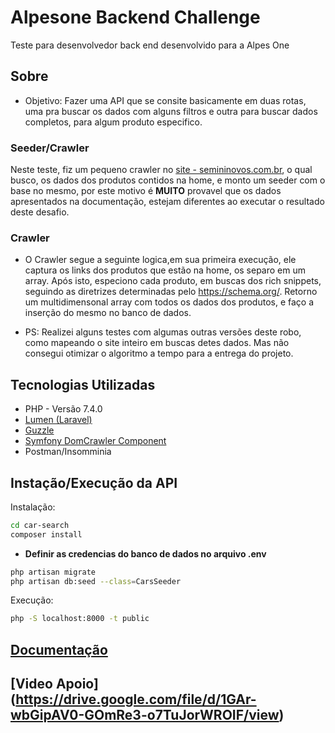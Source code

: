 # Alpesone Backend Challenge

Teste para desenvolvedor back end desenvolvido para a Alpes One

## Sobre
- Objetivo: Fazer uma API que se consite basicamente em duas rotas, uma pra buscar os dados com alguns filtros e outra para buscar dados completos, para algum produto especifico.

### Seeder/Crawler
Neste teste, fiz um pequeno crawler no [site - semininovos.com.br](https://seminovos.com.br/), o qual busco, os dados dos produtos contidos na home, e monto um
seeder com o base no mesmo, por este motivo é **MUITO** provavel que os dados apresentados na documentação, estejam diferentes ao executar o resultado deste desafio.

### Crawler
- O Crawler segue a seguinte logica,em sua primeira execução, ele captura os links dos produtos que estão na home, os separo em um array. Após isto, especiono cada produto, em buscas dos rich snippets, seguindo as diretrizes determinadas pelo https://schema.org/. Retorno um multidimensonal array com todos os dados dos produtos, e faço a inserção do mesmo no banco de dados.

- PS: Realizei alguns testes com algumas outras versões deste robo, como mapeando o site inteiro em buscas detes dados. Mas não consegui otimizar o algoritmo a tempo para a entrega do projeto.


## Tecnologias Utilizadas
- PHP - Versão 7.4.0
- [Lumen (Laravel)](https://github.com/laravel/lumen)
- [Guzzle](https://github.com/guzzle/guzzle)
- [Symfony DomCrawler Component](https://github.com/symfony/dom-crawler)
- Postman/Insomminia

## Instação/Execução da API

Instalação:

```sh
cd car-search
composer install
```
- **Definir as credencias do banco de dados no arquivo .env**

```sh
php artisan migrate
php artisan db:seed --class=CarsSeeder
```


Execução:

```sh
php -S localhost:8000 -t public
```

## [Documentação](https://documenter.getpostman.com/view/5518072/SztEZRwh?version=latest#1c7458ee-0869-4907-8c63-55168e6b872c)
## [Video Apoio] (https://drive.google.com/file/d/1GAr-wbGipAV0-GOmRe3-o7TuJorWROIF/view)
